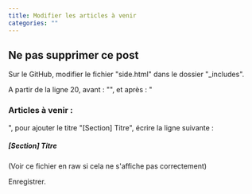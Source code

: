 ```yaml
---
title: Modifier les articles à venir
categories: ""
---
```


## Ne pas supprimer ce post             ##

Sur le GitHub, modifier le fichier "side.html" dans le dossier "_includes".

A partir de la ligne 20, avant : "</div>", et après : "<h3><b>Articles à venir :</b></h3>", pour ajouter le titre "[Section] Titre", écrire la ligne suivante :

<h5><p class="indent2"><em>[Section] Titre</em></p></h5>

(Voir ce fichier en raw si cela ne s'affiche pas correctement)

Enregistrer.

